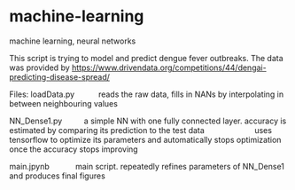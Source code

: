 # machine-learning
machine learning, neural networks

This script is trying to model and predict dengue fever outbreaks.
The data was provided by https://www.drivendata.org/competitions/44/dengai-predicting-disease-spread/

Files:
loadData.py           reads the raw data, fills in NANs by interpolating in between neighbouring values

NN_Dense1.py          a simple NN with one fully connected layer. 
                      accuracy is estimated by comparing its prediction to the test data
                      uses tensorflow to optimize its parameters and automatically stops optimization 
                      once the accuracy stops improving

main.jpynb            main script. repeatedly refines parameters of NN_Dense1 and produces final figures
